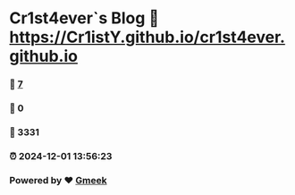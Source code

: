 # Cr1st4ever`s Blog :link: https://Cr1istY.github.io/cr1st4ever.github.io 
### :page_facing_up: [7](https://Cr1istY.github.io/cr1st4ever.github.io/tag.html) 
### :speech_balloon: 0 
### :hibiscus: 3331 
### :alarm_clock: 2024-12-01 13:56:23 
### Powered by :heart: [Gmeek](https://github.com/Meekdai/Gmeek)
